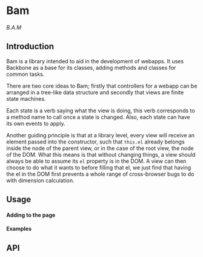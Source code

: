 Bam
=====

*B.A.M*

Introduction
------------

Bam is a library intended to aid in the development of webapps. It uses Backbone as a base for its classes, adding methods and classes for common tasks.

There are two core ideas to Bam; firstly that controllers for a webapp can be arranged in a tree-like data structure and secondly that views are finite state machines.

Each state is a verb saying what the view is doing, this verb corresponds to a method name to call once a state is changed. Also, each state can have its own events to apply.

Another guiding principle is that at a library level, every view will receive an element passed into the constructor, such that `this.el` already belongs inside the node of the parent view, or in the case of the root view, the node of the DOM. What this means is that without changing things, a view should always be able to assume its `el` property is in the DOM. A view can then choose to do what it wants to before filling that el, we just find that having the el in the DOM first prevents a whole range of cross-browser bugs to do with dimension calculation.

Usage
-----

#### Adding to the page

#### Examples

API
---

